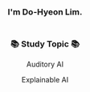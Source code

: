 <div align="center">
<h3>I'm Do-Hyeon Lim.<br><br></h3>


<h3>📚 Study Topic 📚</h3>
<p>Auditory AI</p>
<p>Explainable AI</p>
